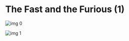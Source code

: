 # The Fast and the Furious (1)

![img 0](https://i.imgur.com/GqgseqE.jpg)

![img 1](https://i.imgur.com/hRUXZJJ.png)

